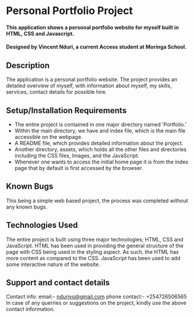 

# Personal Portfolio Project
#### This application shows a personal portfolio website for myself built in HTML, CSS and Javascript.
#### Designed by Vincent Nduri, a current Access student at Moringa School.
## Description
The application is a personal portfolio website. The project provides an detailed overview of myself, with information about myself, my skills, services, contact details for possible hire.
## Setup/Installation Requirements
* The entire project is contained in one major directory named 'Portfolio.' 
* Within the main directory, we have and index file, which is the main file accessible on the webpage.
* A README file, which provides detailed information about the project.
* Another directory, assets, which holds all the other files and directories including the CSS files, Images, and the JavaScript.
* Whenever one wants to access the initial home page it is from the index page that by default is first accessed by the browser.
## Known Bugs
This being a simple web based project, the process was completed without any known bugs.
## Technologies Used
The entire project is built using three major technologies; HTML, CSS and JavaScript. HTML has been used in providing the general structure of the page with CSS being used in the styling aspect. As such, the HTML has more content as compared to the CSS. JavaScript has been used to add some interactive nature of the website. 
## Support and contact details
Contact info: email:- ndurivo@gmail.com
              phone contact:- +254726506565
In case of any querries or suggestions on the project, kindly use the above contact information.